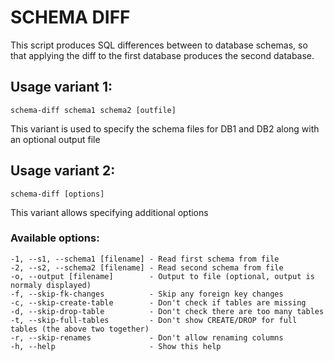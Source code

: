 SCHEMA DIFF
===========
This script produces SQL differences between to database schemas, so that applying the diff to the first database produces the second database.

Usage variant 1:
----------------
	schema-diff schema1 schema2 [outfile]

This variant is used to specify the schema files for DB1 and DB2 along with an optional output file

Usage variant 2:
----------------
	schema-diff [options]

This variant allows specifying additional options

### Available options:
	-1, --s1, --schema1 [filename] - Read first schema from file
	-2, --s2, --schema2 [filename] - Read second schema from file
	-o, --output [filename]        - Output to file (optional, output is normaly displayed)
	-f, --skip-fk-changes          - Skip any foreign key changes
	-c, --skip-create-table        - Don't check if tables are missing
	-d, --skip-drop-table          - Don't check there are too many tables
	-t, --skip-full-tables         - Don't show CREATE/DROP for full tables (the above two together)
	-r, --skip-renames             - Don't allow renaming columns
	-h, --help                     - Show this help
